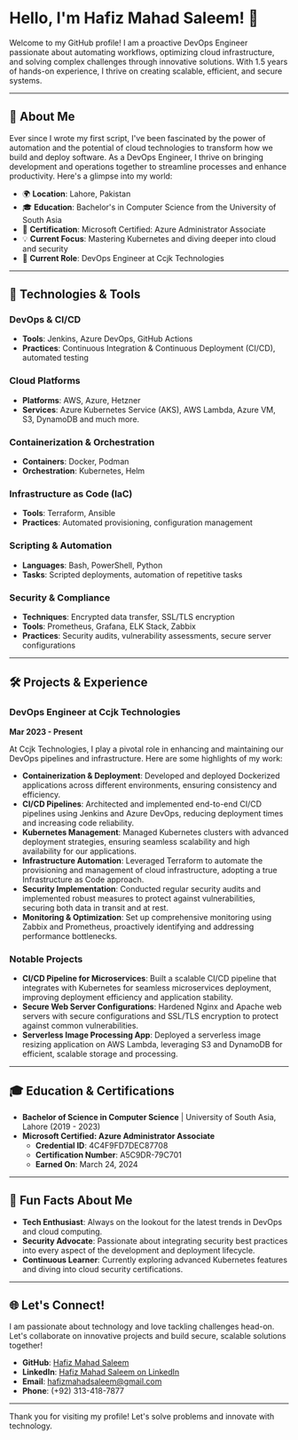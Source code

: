 # Hello, I'm Hafiz Mahad Saleem! 👋

Welcome to my GitHub profile! I am a proactive DevOps Engineer passionate about automating workflows, optimizing cloud infrastructure, and solving complex challenges through innovative solutions. With 1.5 years of hands-on experience, I thrive on creating scalable, efficient, and secure systems.

---

## 🚀 About Me

Ever since I wrote my first script, I've been fascinated by the power of automation and the potential of cloud technologies to transform how we build and deploy software. As a DevOps Engineer, I thrive on bringing development and operations together to streamline processes and enhance productivity. Here's a glimpse into my world:

- 🌍 **Location**: Lahore, Pakistan
- 🎓 **Education**: Bachelor's in Computer Science from the University of South Asia
- 📜 **Certification**: Microsoft Certified: Azure Administrator Associate
- 💡 **Current Focus**: Mastering Kubernetes and diving deeper into cloud and security
- 💼 **Current Role**: DevOps Engineer at Ccjk Technologies


---

## 🔧 Technologies & Tools

### DevOps & CI/CD
- **Tools**: Jenkins, Azure DevOps, GitHub Actions
- **Practices**: Continuous Integration & Continuous Deployment (CI/CD), automated testing

### Cloud Platforms
- **Platforms**: AWS, Azure, Hetzner
- **Services**: Azure Kubernetes Service (AKS), AWS Lambda, Azure VM, S3, DynamoDB and much more.

### Containerization & Orchestration
- **Containers**: Docker, Podman
- **Orchestration**: Kubernetes, Helm

### Infrastructure as Code (IaC)
- **Tools**: Terraform, Ansible
- **Practices**: Automated provisioning, configuration management

### Scripting & Automation
- **Languages**: Bash, PowerShell, Python
- **Tasks**: Scripted deployments, automation of repetitive tasks

### Security & Compliance
- **Techniques**: Encrypted data transfer, SSL/TLS encryption
- **Tools**: Prometheus, Grafana, ELK Stack, Zabbix
- **Practices**: Security audits, vulnerability assessments, secure server configurations

---

## 🛠️ Projects & Experience

### DevOps Engineer at Ccjk Technologies
**Mar 2023 - Present**

At Ccjk Technologies, I play a pivotal role in enhancing and maintaining our DevOps pipelines and infrastructure. Here are some highlights of my work:

- **Containerization & Deployment**: Developed and deployed Dockerized applications across different environments, ensuring consistency and efficiency.
- **CI/CD Pipelines**: Architected and implemented end-to-end CI/CD pipelines using Jenkins and Azure DevOps, reducing deployment times and increasing code reliability.
- **Kubernetes Management**: Managed Kubernetes clusters with advanced deployment strategies, ensuring seamless scalability and high availability for our applications.
- **Infrastructure Automation**: Leveraged Terraform to automate the provisioning and management of cloud infrastructure, adopting a true Infrastructure as Code approach.
- **Security Implementation**: Conducted regular security audits and implemented robust measures to protect against vulnerabilities, securing both data in transit and at rest.
- **Monitoring & Optimization**: Set up comprehensive monitoring using Zabbix and Prometheus, proactively identifying and addressing performance bottlenecks.

### Notable Projects

- **CI/CD Pipeline for Microservices**: Built a scalable CI/CD pipeline that integrates with Kubernetes for seamless microservices deployment, improving deployment efficiency and application stability.
- **Secure Web Server Configurations**: Hardened Nginx and Apache web servers with secure configurations and SSL/TLS encryption to protect against common vulnerabilities.
- **Serverless Image Processing App**: Deployed a serverless image resizing application on AWS Lambda, leveraging S3 and DynamoDB for efficient, scalable storage and processing.

---

## 🎓 Education & Certifications

- **Bachelor of Science in Computer Science** | University of South Asia, Lahore (2019 - 2023)
- **Microsoft Certified: Azure Administrator Associate**
  - **Credential ID**: 4C4F9FD7DEC87708
  - **Certification Number**: A5C9DR-79C701
  - **Earned On**: March 24, 2024

---

## 🌟 Fun Facts About Me

- **Tech Enthusiast**: Always on the lookout for the latest trends in DevOps and cloud computing.
- **Security Advocate**: Passionate about integrating security best practices into every aspect of the development and deployment lifecycle.
- **Continuous Learner**: Currently exploring advanced Kubernetes features and diving into cloud security certifications.

---

## 🌐 Let's Connect!

I am passionate about technology and love tackling challenges head-on. Let's collaborate on innovative projects and build secure, scalable solutions together!

- **GitHub**: [Hafiz Mahad Saleem](https://github.com/hafizmahadsaleem)
- **LinkedIn**: [Hafiz Mahad Saleem on LinkedIn](https://www.linkedin.com/in/hafizmahadsaleem)
- **Email**: [hafizmahadsaleem@gmail.com](mailto:hafizmahadsaleem@gmail.com)
- **Phone**: (+92) 313-418-7877

---

Thank you for visiting my profile! Let's solve problems and innovate with technology.
